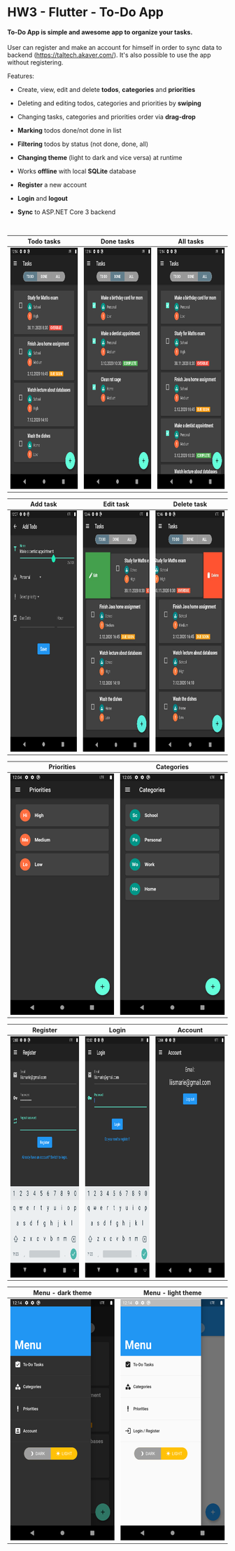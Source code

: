 # HW3 - Flutter - To-Do App

#### To-Do App is simple and awesome app to organize your tasks.

User can register and make an account for himself in order to sync data to backend (https://taltech.akaver.com/).
It's also possible to use the app without registering.

Features:

* Create, view, edit and delete **todos**, **categories** and **priorities**

* Deleting and editing todos, categories and priorities by **swiping**

* Changing tasks, categories and priorities order via **drag-drop**

* **Marking** todos done/not done in list

* **Filtering** todos by status (not done, done, all)

* **Changing theme** (light to dark and vice versa) at runtime

* Works **offline** with local **SQLite** database

* **Register** a new account

* **Login** and **logout**

* **Sync** to ASP.NET Core 3 backend

<br>

Todo tasks | Done tasks | All tasks
------------ | ------------- | -------------
<img src="screenshots/tasks_todo.png" height="550px"> | <img src="screenshots/tasks_done.png" height="550px"> | <img src="screenshots/tasks_all.png" height="550px">

Add task | Edit task | Delete task
------------ | ------------- | -------------
<img src="screenshots/task_add.png" height="550px"> | <img src="screenshots/task_swipe_edit.jpg" height="550px"> | <img src="screenshots/task_swipe_delete.jpg" height="550px">

Priorities | Categories 
------------ | ------------- 
<img src="screenshots/priorities.png" height="550px"> | <img src="screenshots/categories.png" height="550px">

Register | Login | Account
------------ | ------------- | -------------
<img src="screenshots/register.png" height="550px"> | <img src="screenshots/login.png" height="550px"> | <img src="screenshots/account.png" height="550px">

Menu - dark theme | Menu - light theme 
------------ | ------------- 
<img src="screenshots/menu_dark.png" height="550px"> | <img src="screenshots/menu_light.png" height="550px">

